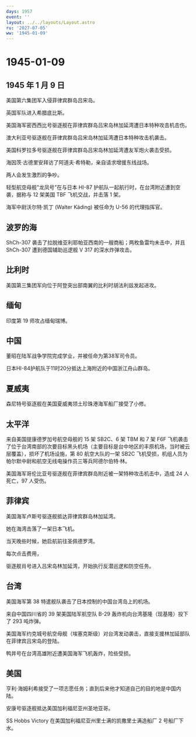 ```yaml
---
days: 1957
event: ''
layout: ../../layouts/Layout.astro
ru: '2027-07-05'
ww: '1945-01-09'
---
```


# 1945-01-09

## 1945 年 1 月 9 日

美国第六集团军入侵菲律宾群岛吕宋岛。

英国军队进入希腊底比斯。

美国海军密西西比号驱逐舰在菲律宾群岛吕宋岛林加延湾遭日本特种攻击机击伤。

澳大利亚号驱逐舰在菲律宾群岛吕宋岛林加延湾遭日本特种攻击机袭击。

美国科罗拉多号驱逐舰在菲律宾群岛吕宋岛林加延湾遭友军炮火袭击受损。

海因茨·古德里安拜访了阿道夫·希特勒，亲自请求增援东线战场。

两人会发生激烈的争吵。

轻型航空母舰"龙凤号"在与日本 HI-87
护航队一起航行时，在台湾附近遭到空袭，据称与 12 架美国 TBF
飞机交战，并击落 1 架。

海军中尉沃尔特·凯丁 (Walter Käding) 被任命为 U-56 的代理指挥官。

## 波罗的海

ShCh-307 袭击了拉脱维亚利耶帕亚西南的一艘商船；两枚鱼雷均未击中，并且
ShCh-307 遭到德国辅助巡逻舰 V 317 的深水炸弹攻击。

## 比利时

美国第三集团军向位于阿登突出部南翼的比利时胡法利兹发起进攻。

## 缅甸

印度第 19 师攻占缅甸瑞博。

## 中国

董昭在陆军战争学院完成学业，并被任命为第38军司令员。

日本HI-84护航队于11时20分抵达上海附近的中国浙江舟山群岛。

## 夏威夷

森尼特号驱逐舰在美国夏威夷领土珍珠港海军船厂接受了小修。

## 太平洋

来自美国提康德罗加号航空母舰的 15 架 SB2C、6 架 TBM 和 7 架 F6F
飞机袭击了位于台湾南部的次要目标黑头机场（主要目标是台中地区的丰原机场，当时被云层覆盖），损坏了机场设施，第
80 航空大队的一架 SB2C
飞机受损，机组人员为帕尔默中尉和航空无线电操作员三等兵阿德尔伯特·林。

美国海军哥伦比亚号驱逐舰在菲律宾群岛附近被一架特种攻击机击中，造成 24
人死亡，97 人受伤。

## 菲律宾

美国海军卢斯号驱逐舰抵达菲律宾群岛林加延湾。

她在海湾击落了一架日本飞机。

当天晚些时候，她启航前往圣佩德罗湾。

每次点击费用，

驱逐舰肖号进入吕宋岛林加延湾，开始执行反潜巡逻和防空任务。

## 台湾

美国海军第 38 特遣舰队袭击了日本控制的中国台湾岛上的机场。

来自中国四川省的 39 架美国陆军航空队 B-29
轰炸机向台湾基隆（现基隆）投下了 293 吨炸弹。

美国海军约克城号航空母舰（埃塞克斯级）对台湾发动袭击，直接支援林加延部队在菲律宾吕宋岛的登陆。

鸭井号在台湾高雄附近遭美国海军飞机轰炸，险些受损。

## 美国

亨利·海姆利希接受了一项志愿任务；直到后来他才知道自己的目的地是中国内陆。

安康号驱逐舰抵达美国加利福尼亚州圣地亚哥。

SS Hobbs Victory 在美国加利福尼亚州里士满的凯撒里士满造船厂 2
号船厂下水。